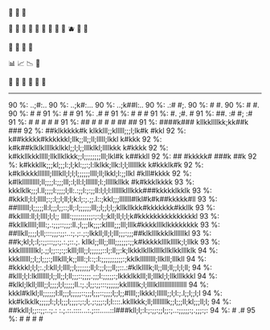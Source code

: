 👻 🦝 🦥

🍏 🍎 🍐 🍊 🍋 🍌 🍉 🍇 🍓 🫐 🍈 🍒

📃 📄 📑 🧾

📊 📈 📉 📝

💛 💚 💙 💜 🖤 🤍

---

90 %:                                            ..;#:..
90 %:                                           ..;k#:...
90 %:                                          ..;k##l:..
90 %:                                         .:#     #;.
90 %:                                         #         #.
90 %:                                        #           #.
90 %:                                       #             #
91 %:                                      #               #
91 %:                                     .#                #
91 %:                                     #                  #                                       #
91 %:                                    #.                  ;#.                                     #
91 %:                                   ##.                 :# #;                                   :#
91 %:                                  #  #                #     #                                  #
91 %:                                 ## # #            #  #      ##                               ##
91 %:                                ####k###        kllkkllllkk;kk##k                             ###
92 %:                               ##klkkkkk#k klkklll;;klllll;;;l;lk#k                          #kkl
92 %:                              k##kkkkk#kkkkkkl;llk;;ll;;ll;lllll;lkkl                       k#kkk
92 %:                             k#k##klklkllllkklkkl;;l;l;;lllklkl;llllkkk                    k#kkkk
92 %:                            k#kkllkkklllll;llkllklkkk;;l;;;;;;;;lll;lkl#k                 k##kkll
92 %:                           ##                      #kkkkk#              ###k             ##k
92 %:                          k#kkkllk;;;kl;;;l:;l;kl:;;:;l:lklkk;llk:l;l;llllllkk          k#kkklk#k
92 %:                         k#klkkkklllllll;llllkll;l;l;l;;;;;;llll;ll;lkkl;l:;;llkl      #klll#kkkk
92 %:                        k#lkllllllllll;ll;;;;l:;;;lll;:l;ll:l;lllllll;l:;lllllkllkk   #k#kkklkkkk
93 %:                       kkklklk;;;l.ll;;;;l:;;;;l;ll:.:;;l:;:;;ll:l;l;l:llllllklllkkk###kkkkklkklk
93 %:                      #kkkll;l:l;lllll;:;:l;;l;ll;l;k:l;:;.;;.l::;kkl;;;lllllll#lkl#k#k##kkkkk#ll
93 %:                     ##lllllll;l;;;;;ll:l;;;l;;::;ll;:l;;;;;;lll;;l;;l;l;;kllkllkkk#kkkkkkk#kkllk
93 %:                    #kklllll:ll;l;llll;l;l;; lllll:;;;;;;;;;;:;:;l;;kll;ll;l;l;k#kkkkkkkkkkkkkkkl
93 %:                   #kkllklllll;llll:;.:;;;::;;;:ll.;l;;;lk;;;:klllll;;;lll;lllk#kkkklllklkkkkkkkk
93 %:                  ##llkll;;;;l;ll;:::;;;:;;:..:;.;:.;:;lkkll;ll;l;lll;;;:;;;##klklllkkklkllllllkl
93 %:                 ##k;kl;l;:l;:;;:::;;:;.:.;::.;. kllkl;;lll;;llll;;;;;;:;;k#kkkkklllkllllk;l;llkk
93 %:               kkklllllllllkl;.;;l;;::;:;:klll;lll;;l;;;;;;::l;:ll;;:k;lkkklkllkllllkllklkklllklk
94 %:              kkkllllll;;l;;l;;;:;lllklll;k;;llll:;l::;:l:;;;;;;;;;;:;kklklllllllll;llklll;lllkll
94 %:             #kkkkl;l;l;:.;l:kll;l;llll;;l;;;;;;;ll;l:;;l;;;ll;;::.:#klkllllk;ll;;lll;ll;;l;l;ll;
94 %:            #klll;l;l:lklllllll;l;;ll;;l;ll;;;::;;;;.;;;l:;;;;;:;lkkklkklll;ll;lllkl;l;llklllkkkl
94 %:           #klkl;lkll;llll;;l;;;;l;l;;;;;ll.:;.;l;;:;;:::;;;;;;kkllllllk;l;llllklllllllllllllllll
94 %:         kkkl#klkl;ll;;;;;;l:ll;;;l;;;;;::;;;l;;;::;;;;l;;l;;#llll;;lkkkl;llllll;;l;l:;.l;;l;;l;l
94 %:        kk#klkklk;;;;;l:;l;l;;;l;;;;:;:;l;.;:;;;:;l;l::::.kkllkkk;ll;llllllllk;;l;;;ll;kl;;;ll;l;
94 %:       ##kkll;l;;::;;:.:;.: :.;.::.::::...:.;:::.....::l###kll;l;:l:;:;;:;;l;;:;..:;;;;;:;.;;;:;:
94 %:      #                                             .#
95 %:    # #                                          #    #
